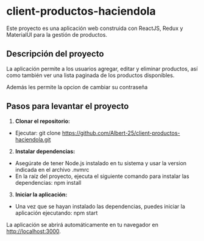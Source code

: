 # client-productos-haciendola 

Este proyecto es una aplicación web construida con ReactJS, Redux y MaterialUI para la gestión de productos.

## Descripción del proyecto

La aplicación permite a los usuarios agregar, editar y eliminar productos, así como también ver una lista paginada de los productos disponibles.

Además les permite la opcion de cambiar su contraseña

## Pasos para levantar el proyecto

1. **Clonar el repositorio:**

- Ejecutar: git clone https://github.com/Albert-25/client-productos-haciendola.git

2. **Instalar dependencias:**
- Asegúrate de tener Node.js instalado en tu sistema y usar la version indicada en el archivo .nvmrc
- En la raíz del proyecto, ejecuta el siguiente comando para instalar las dependencias: npm install


3. **Iniciar la aplicación:**
- Una vez que se hayan instalado las dependencias, puedes iniciar la aplicación ejecutando: npm start

La aplicación se abrirá automáticamente en tu navegador en [http://localhost:3000](http://localhost:3000).